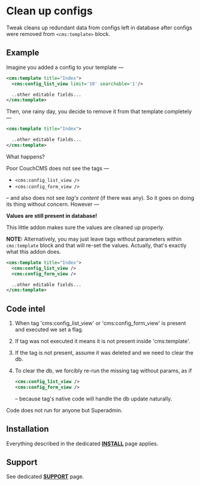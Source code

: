 # Clean up configs

Tweak cleans up redundant data from configs left in database after configs were removed from `<cms:template>` block.

## Example

Imagine you added a config to your template &mdash;

```xml
<cms:template title="Index">
  <cms:config_list_view limit='10' searchable='1'/>

  ..other editable fields...
</cms:template>
```

Then, one rainy day, you decide to remove it from that template completely &mdash;

```xml
<cms:template title="Index">

  ..other editable fields...
</cms:template>
```

What happens?

Poor CouchCMS does not see the tags &mdash;
- `<cms:config_list_view />`
- `<cms:config_form_view />`

&ndash; and also does not see *tag's content* (if there was any). So it goes on doing its thing without concern. However &mdash;

**Values are still present in database!**

This little addon makes sure the values are cleaned up properly.

**NOTE:** Alternatively, you may just leave tags without parameters within `cms:template` block and that will re-set the values. Actually, that's exactly what this addon does.

```xml
<cms:template title="Index">
  <cms:config_list_view />
  <cms:config_form_view />

  ..other editable fields...
</cms:template>
```

## Code intel

1. When tag 'cms:config_list_view' or 'cms:config_form_view' is present and executed we set a flag.
2. If tag was not executed it means it is not present inside 'cms:template'.
3. If the tag is not present, assume it was deleted and we need to clear the db.
4. To clear the db, we forcibly re-run the missing tag without params, as if

   ```xml
   <cms:config_list_view />
   <cms:config_form_view />
   ```
   – because tag's native code will handle the db update naturally.

Code does not run for anyone but Superadmin.

## Installation

Everything described in the dedicated [**INSTALL**](/INSTALL.md) page applies.

## Support

See dedicated [**SUPPORT**](/SUPPORT.md) page.
